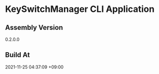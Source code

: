 KeySwitchManager CLI Application
==============================

## Assembly Version

0.2.0.0

## Build At

2021-11-25 04:37:09 +09:00
